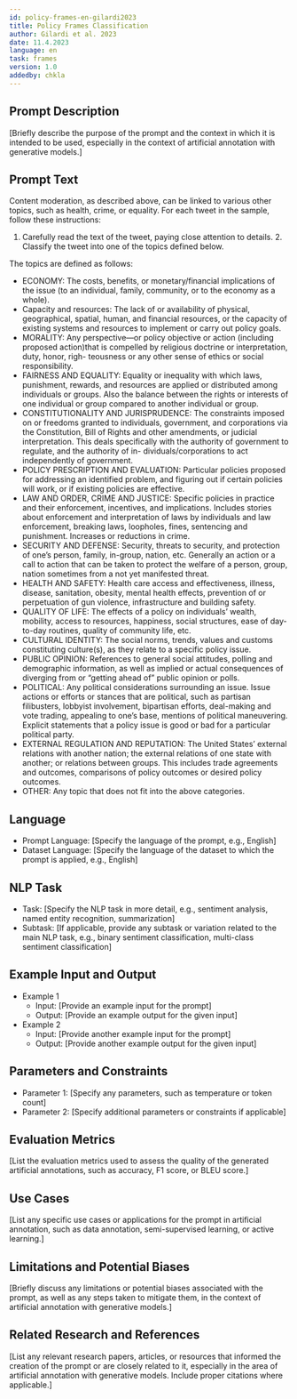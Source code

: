 ```yaml
---
id: policy-frames-en-gilardi2023
title: Policy Frames Classification
author: Gilardi et al. 2023
date: 11.4.2023
language: en
task: frames
version: 1.0
addedby: chkla
---
```


## Prompt Description

[Briefly describe the purpose of the prompt and the context in which it is intended to be used, especially in the context of artificial annotation with generative models.]

## Prompt Text

Content moderation, as described above, can be linked to various other topics, such as health, crime, or equality.
For each tweet in the sample, follow these instructions:
1. Carefully read the text of the tweet, paying close attention to details. 2. Classify the tweet into one of the topics defined below.

The topics are defined as follows:
* ECONOMY: The costs, benefits, or monetary/financial implications of the issue (to an individual, family, community, or to the economy as a whole).
* Capacity and resources: The lack of or availability of physical, geographical, spatial, human, and financial resources, or the capacity of existing systems and resources to implement or carry out policy goals.
* MORALITY: Any perspective—or policy objective or action (including proposed action)that is compelled by religious doctrine or interpretation, duty, honor, righ- teousness or any other sense of ethics or social responsibility.
* FAIRNESS AND EQUALITY: Equality or inequality with which laws, punishment, rewards, and resources are applied or distributed among individuals or groups. Also the balance between the rights or interests of one individual or group compared to another individual or group.
* CONSTITUTIONALITY AND JURISPRUDENCE: The constraints imposed on or freedoms granted to individuals, government, and corporations via the Constitution, Bill of Rights and other amendments, or judicial interpretation. This deals specifically with the authority of government to regulate, and the authority of in- dividuals/corporations to act independently of government.
* POLICY PRESCRIPTION AND EVALUATION: Particular policies proposed for addressing an identified problem, and figuring out if certain policies will work, or if existing policies are effective.
* LAW AND ORDER, CRIME AND JUSTICE: Specific policies in practice and their enforcement, incentives, and implications. Includes stories about enforcement and interpretation of laws by individuals and law enforcement, breaking laws, loopholes, fines, sentencing and punishment. Increases or reductions in crime.
* SECURITY AND DEFENSE: Security, threats to security, and protection of one’s person, family, in-group, nation, etc. Generally an action or a call to action that can be taken to protect the welfare of a person, group, nation sometimes from a not yet manifested threat.
* HEALTH AND SAFETY: Health care access and effectiveness, illness, disease, sanitation, obesity, mental health effects, prevention of or perpetuation of gun violence, infrastructure and building safety.
* QUALITY OF LIFE: The effects of a policy on individuals’ wealth, mobility, access to resources, happiness, social structures, ease of day-to-day routines, quality of community life, etc.
* CULTURAL IDENTITY: The social norms, trends, values and customs constituting culture(s), as they relate to a specific policy issue.
* PUBLIC OPINION: References to general social attitudes, polling and demographic information, as well as implied or actual consequences of diverging from or “getting ahead of” public opinion or polls.
* POLITICAL: Any political considerations surrounding an issue. Issue actions or efforts or stances that are political, such as partisan filibusters, lobbyist involvement, bipartisan efforts, deal-making and vote trading, appealing to one’s base, mentions of political maneuvering. Explicit statements that a policy issue is good or bad for a particular political party.
* EXTERNAL REGULATION AND REPUTATION: The United States’ external relations with another nation; the external relations of one state with another; or relations between groups. This includes trade agreements and outcomes, comparisons of policy outcomes or desired policy outcomes.
* OTHER: Any topic that does not fit into the above categories.

## Language

- Prompt Language: [Specify the language of the prompt, e.g., English]
- Dataset Language: [Specify the language of the dataset to which the prompt is applied, e.g., English]

## NLP Task

- Task: [Specify the NLP task in more detail, e.g., sentiment analysis, named entity recognition, summarization]
- Subtask: [If applicable, provide any subtask or variation related to the main NLP task, e.g., binary sentiment classification, multi-class sentiment classification]

## Example Input and Output

- Example 1
  - Input: [Provide an example input for the prompt]
  - Output: [Provide an example output for the given input]
- Example 2
  - Input: [Provide another example input for the prompt]
  - Output: [Provide another example output for the given input]

## Parameters and Constraints

- Parameter 1: [Specify any parameters, such as temperature or token count]
- Parameter 2: [Specify additional parameters or constraints if applicable]

## Evaluation Metrics

[List the evaluation metrics used to assess the quality of the generated artificial annotations, such as accuracy, F1 score, or BLEU score.]

## Use Cases

[List any specific use cases or applications for the prompt in artificial annotation, such as data annotation, semi-supervised learning, or active learning.]

## Limitations and Potential Biases

[Briefly discuss any limitations or potential biases associated with the prompt, as well as any steps taken to mitigate them, in the context of artificial annotation with generative models.]

## Related Research and References

[List any relevant research papers, articles, or resources that informed the creation of the prompt or are closely related to it, especially in the area of artificial annotation with generative models. Include proper citations where applicable.]

